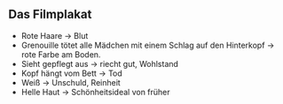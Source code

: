 ## Das Filmplakat

- Rote Haare -> Blut
- Grenouille tötet alle Mädchen mit einem Schlag auf den Hinterkopf ->
    rote Farbe am Boden.
- Sieht gepflegt aus -> riecht gut, Wohlstand
- Kopf hängt vom Bett -> Tod
- Weiß -> Unschuld, Reinheit
- Helle Haut -> Schönheitsideal von früher

